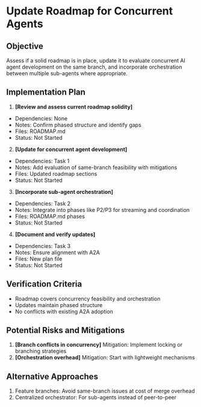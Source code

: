 # Update Roadmap for Concurrent Agents

## Objective
Assess if a solid roadmap is in place, update it to evaluate concurrent AI agent development on the same branch, and incorporate orchestration between multiple sub-agents where appropriate.

## Implementation Plan
1. **[Review and assess current roadmap solidity]**
  - Dependencies: None
  - Notes: Confirm phased structure and identify gaps
  - Files: ROADMAP.md
  - Status: Not Started
2. **[Update for concurrent agent development]**
  - Dependencies: Task 1
  - Notes: Add evaluation of same-branch feasibility with mitigations
  - Files: Updated roadmap sections
  - Status: Not Started
3. **[Incorporate sub-agent orchestration]**
  - Dependencies: Task 2
  - Notes: Integrate into phases like P2/P3 for streaming and coordination
  - Files: ROADMAP.md phases
  - Status: Not Started
4. **[Document and verify updates]**
  - Dependencies: Task 3
  - Notes: Ensure alignment with A2A
  - Files: New plan file
  - Status: Not Started

## Verification Criteria
- Roadmap covers concurrency feasibility and orchestration
- Updates maintain phased structure
- No conflicts with existing A2A adoption

## Potential Risks and Mitigations
1. **[Branch conflicts in concurrency]**
  Mitigation: Implement locking or branching strategies
2. **[Orchestration overhead]**
  Mitigation: Start with lightweight mechanisms

## Alternative Approaches
1. Feature branches: Avoid same-branch issues at cost of merge overhead
2. Centralized orchestrator: For sub-agents instead of peer-to-peer